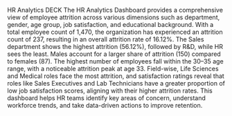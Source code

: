 HR Analytics DECK
The HR Analytics Dashboard provides a comprehensive view of employee attrition across various dimensions such as department, gender, age group, job satisfaction, and educational background. With a total employee count of 1,470, the organization has experienced an attrition count of 237, resulting in an overall attrition rate of 16.12%. The Sales department shows the highest attrition (56.12%), followed by R&D, while HR sees the least. Males account for a larger share of attrition (150) compared to females (87). The highest number of employees fall within the 30–35 age range, with a noticeable attrition peak at age 33. Field-wise, Life Sciences and Medical roles face the most attrition, and satisfaction ratings reveal that roles like Sales Executives and Lab Technicians have a greater proportion of low job satisfaction scores, aligning with their higher attrition rates. This dashboard helps HR teams identify key areas of concern, understand workforce trends, and take data-driven actions to improve retention.
